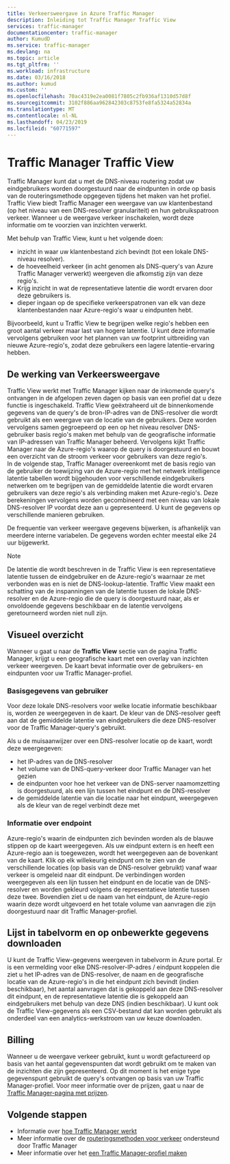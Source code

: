 ```yaml
---
title: Verkeersweergave in Azure Traffic Manager
description: Inleiding tot Traffic Manager Traffic View
services: traffic-manager
documentationcenter: traffic-manager
author: KumudD
ms.service: traffic-manager
ms.devlang: na
ms.topic: article
ms.tgt_pltfrm: ''
ms.workload: infrastructure
ms.date: 03/16/2018
ms.author: kumud
ms.custom: ''
ms.openlocfilehash: 70ac4319e2ea0081f7805c2fb936af1310d57d8f
ms.sourcegitcommit: 3102f886aa962842303c8753fe8fa5324a52834a
ms.translationtype: MT
ms.contentlocale: nl-NL
ms.lasthandoff: 04/23/2019
ms.locfileid: "60771597"
---
```

# <a name="traffic-manager-traffic-view"></a>Traffic Manager Traffic View

Traffic Manager kunt dat u met de DNS-niveau routering zodat uw eindgebruikers worden doorgestuurd naar de eindpunten in orde op basis van de routeringsmethode opgegeven tijdens het maken van het profiel. Traffic View biedt Traffic Manager een weergave van uw klantenbestand (op het niveau van een DNS-resolver granulariteit) en hun gebruikspatroon verkeer. Wanneer u de weergave verkeer inschakelen, wordt deze informatie om te voorzien van inzichten verwerkt. 

Met behulp van Traffic View, kunt u het volgende doen:
- inzicht in waar uw klantenbestand zich bevindt (tot een lokale DNS-niveau resolver).
- de hoeveelheid verkeer (in acht genomen als DNS-query's van Azure Traffic Manager verwerkt) weergeven die afkomstig zijn van deze regio's.
- Krijg inzicht in wat de representatieve latentie die wordt ervaren door deze gebruikers is.
- dieper ingaan op de specifieke verkeerspatronen van elk van deze klantenbestanden naar Azure-regio's waar u eindpunten hebt. 

Bijvoorbeeld, kunt u Traffic View te begrijpen welke regio's hebben een groot aantal verkeer maar last van hogere latentie. U kunt deze informatie vervolgens gebruiken voor het plannen van uw footprint uitbreiding van nieuwe Azure-regio's, zodat deze gebruikers een lagere latentie-ervaring hebben.

## <a name="how-traffic-view-works"></a>De werking van Verkeersweergave

Traffic View werkt met Traffic Manager kijken naar de inkomende query's ontvangen in de afgelopen zeven dagen op basis van een profiel dat u deze functie is ingeschakeld. Traffic View geëxtraheerd uit de binnenkomende gegevens van de query's de bron-IP-adres van de DNS-resolver die wordt gebruikt als een weergave van de locatie van de gebruikers. Deze worden vervolgens samen gegroepeerd op een op het niveau resolver DNS-gebruiker basis regio's maken met behulp van de geografische informatie van IP-adressen van Traffic Manager beheerd. Vervolgens kijkt Traffic Manager naar de Azure-regio's waarop de query is doorgestuurd en bouwt een overzicht van de stroom verkeer voor gebruikers van deze regio's.  
In de volgende stap, Traffic Manager overeenkomt met de basis regio van de gebruiker de toewijzing van de Azure-regio met het netwerk intelligence latentie tabellen wordt bijgehouden voor verschillende eindgebruikers netwerken om te begrijpen van de gemiddelde latentie die wordt ervaren gebruikers van deze regio's als verbinding maken met Azure-regio's. Deze berekeningen vervolgens worden gecombineerd met een niveau van lokale DNS-resolver IP voordat deze aan u gepresenteerd. U kunt de gegevens op verschillende manieren gebruiken.

De frequentie van verkeer weergave gegevens bijwerken, is afhankelijk van meerdere interne variabelen. De gegevens worden echter meestal elke 24 uur bijgewerkt.

>[!NOTE]
>De latentie die wordt beschreven in de Traffic View is een representatieve latentie tussen de eindgebruiker en de Azure-regio's waarnaar ze met verbonden was en is niet de DNS-lookup-latentie. Traffic View maakt een schatting van de inspanningen van de latentie tussen de lokale DNS-resolver en de Azure-regio die de query is doorgestuurd naar, als er onvoldoende gegevens beschikbaar en de latentie vervolgens geretourneerd worden niet null zijn. 

## <a name="visual-overview"></a>Visueel overzicht

Wanneer u gaat u naar de **Traffic View** sectie van de pagina Traffic Manager, krijgt u een geografische kaart met een overlay van inzichten verkeer weergeven. De kaart bevat informatie over de gebruikers- en eindpunten voor uw Traffic Manager-profiel.

### <a name="user-base-information"></a>Basisgegevens van gebruiker

Voor deze lokale DNS-resolvers voor welke locatie informatie beschikbaar is, worden ze weergegeven in de kaart. De kleur van de DNS-resolver geeft aan dat de gemiddelde latentie van eindgebruikers die deze DNS-resolver voor de Traffic Manager-query's gebruikt.

Als u de muisaanwijzer over een DNS-resolver locatie op de kaart, wordt deze weergegeven:
- het IP-adres van de DNS-resolver
- het volume van de DNS-query-verkeer door Traffic Manager van het gezien
- de eindpunten voor hoe het verkeer van de DNS-server naamomzetting is doorgestuurd, als een lijn tussen het eindpunt en de DNS-resolver 
- de gemiddelde latentie van die locatie naar het eindpunt, weergegeven als de kleur van de regel verbindt deze met

### <a name="endpoint-information"></a>Informatie over endpoint

Azure-regio's waarin de eindpunten zich bevinden worden als de blauwe stippen op de kaart weergegeven. Als uw eindpunt extern is en heeft een Azure-regio aan is toegewezen, wordt het weergegeven aan de bovenkant van de kaart. Klik op elk willekeurig eindpunt om te zien van de verschillende locaties (op basis van de DNS-resolver gebruikt) vanaf waar verkeer is omgeleid naar dit eindpunt. De verbindingen worden weergegeven als een lijn tussen het eindpunt en de locatie van de DNS-resolver en worden gekleurd volgens de representatieve latentie tussen deze twee. Bovendien ziet u de naam van het eindpunt, de Azure-regio waarin deze wordt uitgevoerd en het totale volume van aanvragen die zijn doorgestuurd naar dit Traffic Manager-profiel.


## <a name="tabular-listing-and-raw-data-download"></a>Lijst in tabelvorm en op onbewerkte gegevens downloaden

U kunt de Traffic View-gegevens weergeven in tabelvorm in Azure portal. Er is een vermelding voor elke DNS-resolver-IP-adres / eindpunt koppelen die ziet u het IP-adres van de DNS-resolver, de naam en de geografische locatie van de Azure-regio's in die het eindpunt zich bevindt (indien beschikbaar), het aantal aanvragen dat is gekoppeld aan deze DNS-resolver dit eindpunt, en de representatieve latentie die is gekoppeld aan eindgebruikers met behulp van deze DNS (indien beschikbaar). U kunt ook de Traffic View-gegevens als een CSV-bestand dat kan worden gebruikt als onderdeel van een analytics-werkstroom van uw keuze downloaden.

## <a name="billing"></a>Billing

Wanneer u de weergave verkeer gebruikt, kunt u wordt gefactureerd op basis van het aantal gegevenspunten dat wordt gebruikt om te maken van de inzichten die zijn gepresenteerd. Op dit moment is het enige type gegevenspunt gebruikt de query's ontvangen op basis van uw Traffic Manager-profiel. Voor meer informatie over de prijzen, gaat u naar de [Traffic Manager-pagina met prijzen](https://azure.microsoft.com/pricing/details/traffic-manager/).


## <a name="next-steps"></a>Volgende stappen

- Informatie over [hoe Traffic Manager werkt](traffic-manager-overview.md)
- Meer informatie over de [routeringsmethoden voor verkeer](traffic-manager-routing-methods.md) ondersteund door Traffic Manager
- Meer informatie over het [een Traffic Manager-profiel maken](traffic-manager-create-profile.md)

